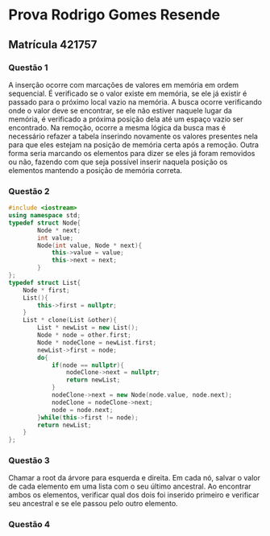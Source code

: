 # Prova Rodrigo Gomes Resende 
## Matrícula 421757
### Questão 1
A inserção ocorre com marcações de valores em memória em ordem sequencial. É verificado se o valor existe em memória, se ele já existir é passado para o próximo local vazio na memória. A busca ocorre verificando onde o valor deve se encontrar, se ele não estiver naquele lugar da memória, é verificado a próxima posição dela até um espaço vazio ser encontrado. Na remoção, ocorre a mesma lógica da busca mas é necessário refazer a tabela inserindo novamente os valores presentes nela para que eles estejam na posição de memória certa após a remoção. Outra forma seria marcando os elementos para dizer se eles já foram removidos ou não, fazendo com que seja possível inserir naquela posição os elementos mantendo a posição de memória correta.
### Questão 2
```cpp
#include <iostream>
using namespace std;
typedef struct Node{
        Node * next;
        int value;
        Node(int value, Node * next){
            this->value = value;
            this->next = next;
        }
};
typedef struct List{
    Node * first;
    List(){
        this->first = nullptr;
    }
    List * clone(List &other){
        List * newList = new List();
        Node * node = other.first;
        Node * nodeClone = newList.first;
        newList->first = node;
        do{
            if(node == nullptr){
                nodeClone->next = nullptr;
                return newList;
            }
            nodeClone->next = new Node(node.value, node.next);
            nodeClone = nodeClone->next;
            node = node.next;
        }while(this->first != node);
        return newList;
    }
};
```
### Questão 3
Chamar a root da árvore para esquerda e direita. Em cada nó, salvar o valor de cada elemento em uma lista com o seu último ancestral. Ao encontrar ambos os elementos, verificar qual dos dois foi inserido primeiro e verificar seu ancestral e se ele passou pelo outro elemento.
### Questão 4
```cpp
```

